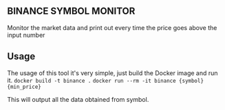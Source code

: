 ## BINANCE SYMBOL MONITOR
Monitor the market data and print out every time the price goes above the input number

## Usage
The usage of this tool it's very simple, just build the Docker image and run it.
`docker build -t binance .`
`docker run --rm -it binance {symbol} {min_price}`

This will output all the data obtained from symbol.
